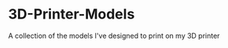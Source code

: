 3D-Printer-Models
=================

A collection of the models I've designed to print on my 3D printer
